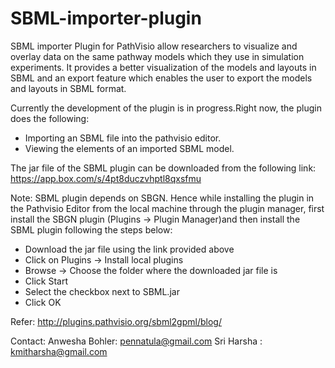 SBML-importer-plugin
====================
SBML importer Plugin for PathVisio allow researchers to visualize and overlay data on the same pathway models which they use in simulation experiments.
It provides a better visualization of the models and layouts in SBML and an export feature which enables the user to export the models and layouts in SBML format.

Currently the development of the plugin is in progress.Right now, the plugin does the following:
- Importing an SBML file into the pathvisio editor.
- Viewing the elements of an imported SBML model.

The jar file of the SBML plugin can be downloaded from the following link:
https://app.box.com/s/4pt8duczvhptl8qxsfmu

Note: SBML plugin depends on SBGN. Hence while installing the plugin in the Pathvisio Editor from the local machine through the plugin manager, first install the SBGN plugin (Plugins -> Plugin Manager)and then install the SBML plugin following the steps below:

* Download the jar file using the link provided above
* Click on Plugins -> Install local plugins
* Browse -> Choose the folder where the downloaded jar file is
* Click Start
* Select the checkbox next to SBML.jar
* Click OK

Refer: http://plugins.pathvisio.org/sbml2gpml/blog/

Contact: Anwesha Bohler: pennatula@gmail.com 
		 Sri Harsha    : kmitharsha@gmail.com
 
